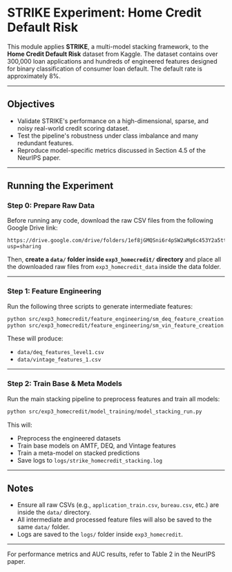 
# STRIKE Experiment: Home Credit Default Risk

This module applies **STRIKE**, a multi-model stacking framework, to the **Home Credit Default Risk** dataset from Kaggle. The dataset contains over 300,000 loan applications and hundreds of engineered features designed for binary classification of consumer loan default. The default rate is approximately 8%.

---

## Objectives

- Validate STRIKE's performance on a high-dimensional, sparse, and noisy real-world credit scoring dataset.
- Test the pipeline's robustness under class imbalance and many redundant features.
- Reproduce model-specific metrics discussed in Section 4.5 of the NeurIPS paper.

---

## Running the Experiment

### Step 0: Prepare Raw Data

Before running any code, download the raw CSV files from the following Google Drive link:

```
https://drive.google.com/drive/folders/1ef8jGMQSni6r4pSW2aMg6c453Y2a5tt6?usp=sharing
```

Then, **create a `data/` folder inside `exp3_homecredit/` directory** and place all the downloaded raw files from `exp3_homecredit_data` inside the data folder. 

---

### Step 1: Feature Engineering

Run the following three scripts to generate intermediate features:

```bash
python src/exp3_homecredit/feature_engineering/sm_deq_feature_creation.py
python src/exp3_homecredit/feature_engineering/sm_vin_feature_creation.py
```

These will produce:

- `data/deq_features_level1.csv`
- `data/vintage_features_1.csv`

---

### Step 2: Train Base & Meta Models

Run the main stacking pipeline to preprocess features and train all models:

```bash
python src/exp3_homecredit/model_training/model_stacking_run.py
```

This will:

- Preprocess the engineered datasets
- Train base models on AMTF, DEQ, and Vintage features
- Train a meta-model on stacked predictions
- Save logs to `logs/strike_homecredit_stacking.log`

---

## Notes

- Ensure all raw CSVs (e.g., `application_train.csv`, `bureau.csv`, etc.) are inside the `data/` directory.
- All intermediate and processed feature files will also be saved to the same `data/` folder.
- Logs are saved to the `logs/` folder inside `exp3_homecredit`.

---

For performance metrics and AUC results, refer to Table 2 in the NeurIPS paper.
